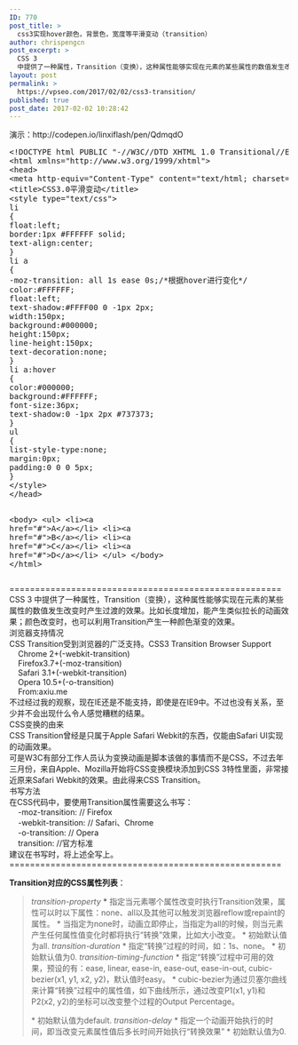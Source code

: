 ```yaml
---
ID: 770
post_title: >
  css3实现hover颜色，背景色，宽度等平滑变动（transition）
author: chrispengcn
post_excerpt: >
  CSS 3
  中提供了一种属性，Transition（变换），这种属性能够实现在元素的某些属性的数值发生改变时产生过渡的效果。比如长度增加，能产生类似拉长的动画效果；颜色改变时，也可以利用Transition产生一种颜色渐变的效果。
layout: post
permalink: >
  https://vpseo.com/2017/02/02/css3-transition/
published: true
post_date: 2017-02-02 10:28:42
---
```

<div id="article_content" class="article_content">
<div>
<div>
<div>演示：http://codepen.io/linxiflash/pen/QdmqdO</div>
<div></div>
<div>
<pre>&lt;!DOCTYPE html PUBLIC "-//W3C//DTD XHTML 1.0 Transitional//EN" "http://www.w3.org/TR/xhtml1/DTD/xhtml1-transitional.dtd"&gt;
&lt;html xmlns="http://www.w3.org/1999/xhtml"&gt;
&lt;head&gt;
&lt;meta http-equiv="Content-Type" content="text/html; charset=gb2312" /&gt;
&lt;title&gt;CSS3.0平滑变动&lt;/title&gt;
&lt;style type="text/css"&gt;
li
{
float:left;
border:1px #FFFFFF solid;
text-align:center;
}
li a
{
-moz-transition: all 1s ease 0s;/*根据hover进行变化*/
color:#FFFFFF;
float:left;
text-shadow:#FFFF00 0 -1px 2px;
width:150px;
background:#000000;
height:150px;
line-height:150px;
text-decoration:none;
}
li a:hover
{
color:#000000;
background:#FFFFFF;
font-size:36px;
text-shadow:0 -1px 2px #737373;
}
ul
{
list-style-type:none;
margin:0px;
padding:0 0 0 5px;
}
&lt;/style&gt;
&lt;/head&gt;


&lt;body&gt;
&lt;ul&gt;
&lt;li&gt;&lt;a href="#"&gt;A&lt;/a&gt;&lt;/li&gt;
&lt;li&gt;&lt;a href="#"&gt;B&lt;/a&gt;&lt;/li&gt;
&lt;li&gt;&lt;a href="#"&gt;C&lt;/a&gt;&lt;/li&gt;
&lt;li&gt;&lt;a href="#"&gt;D&lt;/a&gt;&lt;/li&gt;
&lt;/ul&gt;
&lt;/body&gt;
&lt;/html&gt;</pre>
</div>
</div>
</div>
<div>=====================================================</div>
<div>
<div>CSS 3 中提供了一种属性，Transition（变换），这种属性能够实现在元素的某些属性的数值发生改变时产生过渡的效果。比如长度增加，能产生类似拉长的动画效果；颜色改变时，也可以利用Transition产生一种颜色渐变的效果。</div>
<div>浏览器支持情况</div>
<div></div>
<div>CSS Transition受到浏览器的广泛支持。CSS3 Transition Browser Support</div>
<div></div>
<div>    Chrome 2+(-webkit-transition)</div>
<div>    Firefox3.7+(-moz-transition)</div>
<div>    Safari 3.1+(-webkit-transition)</div>
<div>    Opera 10.5+(-o-transition)</div>
<div></div>
<div>    From:axiu.me</div>
<div></div>
<div>不过经过我的观察，现在IE还是不能支持，即使是在IE9中。不过也没有关系，至少并不会出现什么令人感觉糟糕的结果。</div>
<div>CSS变换的由来</div>
<div></div>
<div>CSS Transition曾经是只属于Apple Safari Webkit的东西，仅能由Safari UI实现的动画效果。</div>
<div></div>
<div>可是W3C有部分工作人员认为变换动画是脚本该做的事情而不是CSS，不过去年三月份，来自Apple、Mozilla开始将CSS变换模块添加到CSS 3特性里面，非常接近原来Safari Webkit的效果。由此得来CSS Transition。</div>
<div>书写方法</div>
<div></div>
<div>在CSS代码中，要使用Transition属性需要这么书写：</div>
<div></div>
<div>    -moz-transition: // Firefox</div>
<div></div>
<div>    -webkit-transition: // Safari、Chrome</div>
<div></div>
<div>    -o-transition: // Opera</div>
<div></div>
<div>    transition: //官方标准</div>
<div></div>
<div>建议在书写时，将上述全写上。</div>
</div>
<div>=====================================================</div>
<div>

<strong>Transition对应的CSS属性列表</strong>：
<blockquote><em>transition-property</em>
<strong>*</strong> 指定当元素哪个属性改变时执行Transition效果，属性可以时以下属性：none、all以及其他可以触发浏览器reflow或repaint的属性。
* 当指定为none时，动画立即停止，当指定为all的时候，则当元素产生任何属性值变化时都将执行“转换”效果，比如大小改变。
* 初始默认值为all.
<em>transition-duration</em>
* 指定“转换”过程的时间，如：1s、none。
* 初始默认值为0.
<em>transition-timing-function</em>
* 指定“转换”过程中可用的效果，预设的有：ease, linear, ease-in, ease-out, ease-in-out, cubic-bezier(x1, y1, x2, y2)，默认值时easy。
* cubic-bezier为通过贝塞尔曲线来计算“转换”过程中的属性值，如下曲线所示，通过改变P1(x1, y1)和P2(x2, y2)的坐标可以改变整个过程的Output Percentage。

* 初始默认值为default.
<em>transition-delay</em>
* 指定一个动画开始执行的时间，即当改变元素属性值后多长时间开始执行“转换效果”
* 初始默认值为0.</blockquote>
</div>
</div>